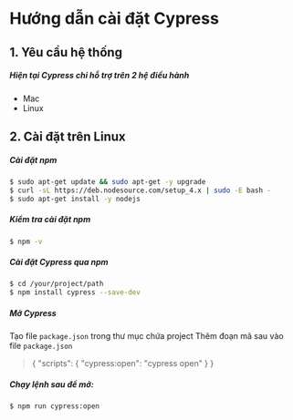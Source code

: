 # Hướng dẫn cài đặt Cypress
## 1. Yêu cầu hệ thống
##### Hiện tại Cypress chỉ hỗ trợ trên 2 hệ điều hành
- Mac
- Linux
## 2. Cài đặt trên Linux
##### Cài đặt npm
```sh
$ sudo apt-get update && sudo apt-get -y upgrade
$ curl -sL https://deb.nodesource.com/setup_4.x | sudo -E bash -
$ sudo apt-get install -y nodejs

```
##### Kiểm tra cài đặt npm
```sh
$ npm -v

```
##### Cài đặt Cypress qua npm

```sh
$ cd /your/project/path
$ npm install cypress --save-dev

```
##### Mở Cypress
Tạo file `package.json` trong thư mục chứa project
Thêm đoạn mã sau vào file `package.json`
>{
>  "scripts": {
>      "cypress:open": "cypress open"
>   }
>}

##### Chạy lệnh sau để mở:

```sh
$ npm run cypress:open

```
